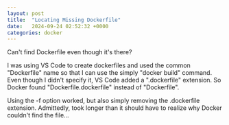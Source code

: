 ```yaml
---
layout: post
title:  "Locating Missing Dockerfile"
date:   2024-09-24 02:52:32 +0000
categories: docker
---
```


Can't find Dockerfile even though it's there?

I was using VS Code to create dockerfiles and used the common "Dockerfile" name so that I can use the simply "docker build" command. Even though
I didn't specify it, VS Code added a ".dockerfile" extension. So Docker found "Dockerfile.dockerfile" instead of "Dockerfile". 

Using the -f option worked, but also simply removing the .dockerfile extension. Admittedly, took longer than it should have to realize why Docker couldn't find the file...
